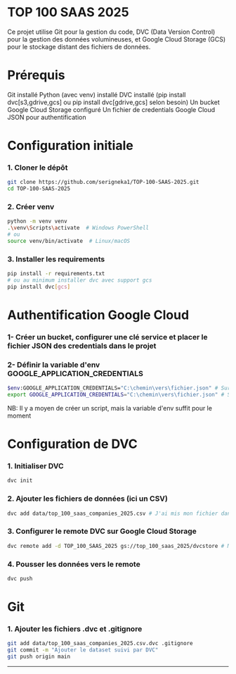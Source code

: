 # TOP 100 SAAS 2025
Ce projet utilise Git pour la gestion du code, DVC (Data Version Control) pour la gestion des données volumineuses, et Google Cloud Storage (GCS) pour le stockage distant des fichiers de données.

# Prérequis
Git installé
Python (avec venv) installé
DVC installé (pip install dvc[s3,gdrive,gcs] ou pip install dvc[gdrive,gcs] selon besoin)
Un bucket Google Cloud Storage configuré
Un fichier de credentials Google Cloud JSON pour authentification

# Configuration initiale
### 1. Cloner le dépôt
```bash
git clone https://github.com/serigneka1/TOP-100-SAAS-2025.git
cd TOP-100-SAAS-2025
```
### 2. Créer venv
```bash
python -m venv venv
.\venv\Scripts\activate  # Windows PowerShell
# ou
source venv/bin/activate  # Linux/macOS
```

### 3. Installer les requirements
```bash
pip install -r requirements.txt
# ou au minimum installer dvc avec support gcs
pip install dvc[gcs]
```
# Authentification Google Cloud

### 1- Créer un bucket, configurer une clé service et placer le fichier JSON des credentials dans le projet 
### 2- Définir la variable d'env GOOGLE_APPLICATION_CREDENTIALS
```bash
$env:GOOGLE_APPLICATION_CREDENTIALS="C:\chemin\vers\fichier.json" # Sur PowerShell (Windows) 
export GOOGLE_APPLICATION_CREDENTIALS="C:\chemin\vers\fichier.json" # Sur Linux/macOS
```
NB: Il y a moyen de créer un script, mais la variable d'env suffit pour le moment
# Configuration de DVC

### 1. Initialiser DVC 
```bash
dvc init
```
### 2. Ajouter les fichiers de données (ici un CSV)
```bash
dvc add data/top_100_saas_companies_2025.csv # J'ai mis mon fichier dans data/
```
### 3. Configurer le remote DVC sur Google Cloud Storage
```bash
dvc remote add -d TOP_100_SAAS_2025 gs://top_100_saas_2025/dvcstore # Mon bucket dans GS c'est top_100_saas_2025 alors les donnees se trouveront dans dvcstore
```
### 4. Pousser les données vers le remote
```bash
dvc push
```
# Git
### 1. Ajouter les fichiers .dvc et .gitignore
```bash
git add data/top_100_saas_companies_2025.csv.dvc .gitignore
git commit -m "Ajouter le dataset suivi par DVC"
git push origin main
```
---
